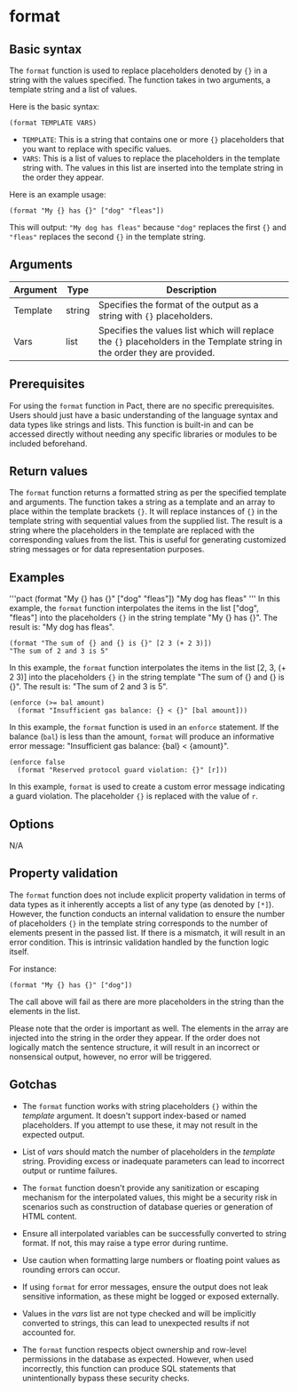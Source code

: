 # format

## Basic syntax

The `format` function is used to replace placeholders denoted by `{}` in a string with the values specified. The function takes in two arguments, a template string and a list of values.

Here is the basic syntax:

```pact
(format TEMPLATE VARS)
```

- `TEMPLATE`: This is a string that contains one or more `{}` placeholders that you want to replace with specific values. 
- `VARS`: This is a list of values to replace the placeholders in the template string with. The values in this list are inserted into the template string in the order they appear.

Here is an example usage:

```pact
(format "My {} has {}" ["dog" "fleas"])
```

This will output: `"My dog has fleas"` because `"dog"` replaces the first `{}` and `"fleas"` replaces the second `{}` in the template string.

## Arguments

| Argument | Type | Description |
| --- | --- | --- |
| Template | string | Specifies the format of the output as a string with `{}` placeholders. |
| Vars | list | Specifies the values list which will replace the `{}` placeholders in the Template string in the order they are provided. |

## Prerequisites

For using the `format` function in Pact, there are no specific prerequisites. Users should just have a basic understanding of the language syntax and data types like strings and lists. This function is built-in and can be accessed directly without needing any specific libraries or modules to be included beforehand.

## Return values

The `format` function returns a formatted string as per the specified template and arguments. The function takes a string as a template and an array to place within the template brackets `{}`. It will replace instances of `{}` in the template string with sequential values from the supplied list. The result is a string where the placeholders in the template are replaced with the corresponding values from the list. This is useful for generating customized string messages or for data representation purposes.

## Examples

'''pact
(format "My {} has {}" ["dog" "fleas"])
"My dog has fleas"
'''
In this example, the `format` function interpolates the items in the list ["dog", "fleas"] into the placeholders `{}` in the string template "My {} has {}". The result is: "My dog has fleas".

```pact
(format "The sum of {} and {} is {}" [2 3 (+ 2 3)])
"The sum of 2 and 3 is 5"
```
In this example, the `format` function interpolates the items in the list [2, 3, (+ 2 3)] into the placeholders `{}` in the string template "The sum of {} and {} is {}". The result is: "The sum of 2 and 3 is 5".

```pact
(enforce (>= bal amount)
  (format "Insufficient gas balance: {} < {}" [bal amount]))
```
In this example, the `format` function is used in an `enforce` statement. If the balance (`bal`) is less than the amount, `format` will produce an informative error message: "Insufficient gas balance: {bal} < {amount}".

```pact
(enforce false
  (format "Reserved protocol guard violation: {}" [r]))
```
In this example, `format` is used to create a custom error message indicating a guard violation. The placeholder `{}` is replaced with the value of `r`.

## Options

N/A

## Property validation

The `format` function does not include explicit property validation in terms of data types as it inherently accepts a list of any type (as denoted by `[*]`). However, the function conducts an internal validation to ensure the number of placeholders `{}` in the template string corresponds to the number of elements present in the passed list. If there is a mismatch, it will result in an error condition. This is intrinsic validation handled by the function logic itself.

For instance:
```pact
(format "My {} has {}" ["dog"])
```
The call above will fail as there are more placeholders in the string than the elements in the list. 

Please note that the order is important as well. The elements in the array are injected into the string in the order they appear. If the order does not logically match the sentence structure, it will result in an incorrect or nonsensical output, however, no error will be triggered.

## Gotchas

- The `format` function works with string placeholders `{}` within the *template* argument. It doesn't support index-based or named placeholders. If you attempt to use these, it may not result in the expected output.
  
- List of *vars* should match the number of placeholders in the *template* string. Providing excess or inadequate parameters can lead to incorrect output or runtime failures.

- The `format` function doesn't provide any sanitization or escaping mechanism for the interpolated values, this might be a security risk in scenarios such as construction of database queries or generation of HTML content. 

- Ensure all interpolated variables can be successfully converted to string format. If not, this may raise a type error during runtime. 

- Use caution when formatting large numbers or floating point values as rounding errors can occur.

- If using `format` for error messages, ensure the output does not leak sensitive information, as these might be logged or exposed externally.

- Values in the *vars* list are not type checked and will be implicitly converted to strings, this can lead to unexpected results if not accounted for.

- The `format` function respects object ownership and row-level permissions in the database as expected. However, when used incorrectly, this function can produce SQL statements that unintentionally bypass these security checks.

